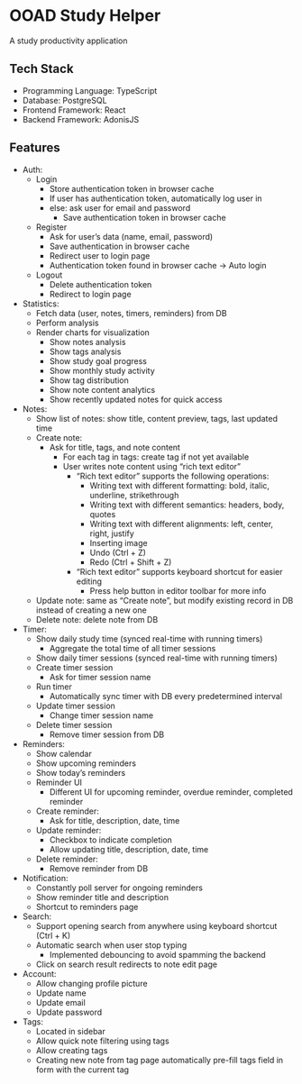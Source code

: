 # OOAD Study Helper

A study productivity application

## Tech Stack

- Programming Language: TypeScript
- Database: PostgreSQL
- Frontend Framework: React
- Backend Framework: AdonisJS

## Features

- Auth:
  - Login
    - Store authentication token in browser cache
    - If user has authentication token, automatically log user in
    - else: ask user for email and password
      - Save authentication token in browser cache
  - Register
    - Ask for user’s data (name, email, password)
    - Save authentication in browser cache
    - Redirect user to login page
    - Authentication token found in browser cache → Auto login
  - Logout
    - Delete authentication token
    - Redirect to login page
- Statistics:
  - Fetch data (user, notes, timers, reminders) from DB
  - Perform analysis
  - Render charts for visualization
    - Show notes analysis
    - Show tags analysis
    - Show study goal progress
    - Show monthly study activity
    - Show tag distribution
    - Show note content analytics
    - Show recently updated notes for quick access
- Notes:
  - Show list of notes: show title, content preview, tags, last updated time
  - Create note:
    - Ask for title, tags, and note content
      - For each tag in tags: create tag if not yet available
      - User writes note content using “rich text editor”
        - “Rich text editor” supports the following operations:
          - Writing text with different formatting: bold, italic, underline, strikethrough
          - Writing text with different semantics: headers, body, quotes
          - Writing text with different alignments: left, center, right, justify
          - Inserting image
          - Undo (Ctrl + Z)
          - Redo (Ctrl + Shift + Z)
        - “Rich text editor” supports keyboard shortcut for easier editing
          - Press help button in editor toolbar for more info
  - Update note: same as “Create note”, but modify existing record in DB instead of creating a new one
  - Delete note: delete note from DB
- Timer:
  - Show daily study time (synced real-time with running timers)
    - Aggregate the total time of all timer sessions
  - Show daily timer sessions (synced real-time with running timers)
  - Create timer session
    - Ask for timer session name
  - Run timer
    - Automatically sync timer with DB every predetermined interval
  - Update timer session
    - Change timer session name
  - Delete timer session
    - Remove timer session from DB
- Reminders:
  - Show calendar
  - Show upcoming reminders
  - Show today’s reminders
  - Reminder UI
    - Different UI for upcoming reminder, overdue reminder, completed reminder
  - Create reminder:
    - Ask for title, description, date, time
  - Update reminder:
    - Checkbox to indicate completion
    - Allow updating title, description, date, time
  - Delete reminder:
    - Remove reminder from DB
- Notification:
  - Constantly poll server for ongoing reminders
  - Show reminder title and description
  - Shortcut to reminders page
- Search:
  - Support opening search from anywhere using keyboard shortcut (Ctrl + K)
  - Automatic search when user stop typing
    - Implemented debouncing to avoid spamming the backend
  - Click on search result redirects to note edit page
- Account:
  - Allow changing profile picture
  - Update name
  - Update email
  - Update password
- Tags:
  - Located in sidebar
  - Allow quick note filtering using tags
  - Allow creating tags
  - Creating new note from tag page automatically pre-fill tags field in form with the current tag
